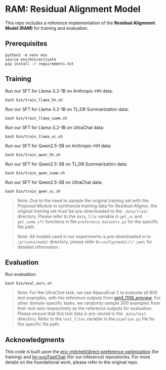 # RAM: Residual Alignment Model

This repo includes a reference implementation of the **Residual Alignment Model (RAM)** for training and evaluation.

## Prerequisites

    python3 -m venv env
    source env/bin/activate
    pip install -r requirements.txt

## Training

Run our SFT for Llama-3.2-1B on Anthropic-HH data:

    bash bin/train_llama_hh.sh

Run our SFT for Llama-3.2-1B on TL;DR Summarization data:

    bash bin/train_llama_summ.sh

Run our SFT for Llama-3.2-1B on UltraChat data:

    bash bin/train_llama_uc.sh

Run our SFT for Qwen2.5-3B on Anthropic-HH data:

    bash bin/train_qwen_hh.sh

Run our SFT for Qwen2.5-3B on TL;DR Summarization data:

    bash bin/train_qwen_summ.sh

Run our SFT for Qwen2.5-3B on UltraChat data:

    bash bin/train_qwen_uc.sh

> Note: Due to the need to sample the original training set with the *Proposal Module* to synthesize training data for *Residual Aligner*, the original training set must be pre-downloaded to the `_data/train` directory. Please refer to the `data_file` variable in `get_uc` and `get_summ_sft` functions in file `preference_datasets.py` for the specific file path.

> Note: All models used in our experiments is pre-downloaded in to `/private/model` directory, please refer to `config/model/\*.yaml` for detailed information.

## Evaluation

Run evaluation:

    bash bin/eval_ours.sh

> Note: For the UltraChat task, we use AlpacaEval 2 to evaluate all 805 test examples, with the reference outputs from [gpt4_1106_preview](https://github.com/tatsu-lab/alpaca_eval/blob/main/results/gpt4_1106_preview/model_outputs.json). For other domain-specific tasks, we randomly sample 300 examples from their test sets respectively as the reference outputs for evaluation. Please ensure that this test data is pre-stored in the `_data/test` directory. Refer to the `test_files` variable in the `pipeline.py` file for the specific file path.

## Acknowledgments

This code is built upon the [eric-mitchell/direct-preference-optimization](https://github.com/eric-mitchell/direct-preference-optimization) (for training) and [lm-sys/FastChat](https://github.com/lm-sys/FastChat) (for our inference) repositories. For more details on the foundational work, please refer to the original repo.

